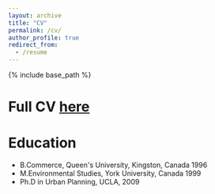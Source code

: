 ```yaml
---
layout: archive
title: "CV"
permalink: /cv/
author_profile: true
redirect_from:
  - /resume
---
```


{% include base_path %}

Full CV <a href="">here</a>
======

Education
======
* B.Commerce, Queen's University, Kingston, Canada 1996
* M.Environmental Studies, York University, Canada 1999
* Ph.D in Urban Planning, UCLA, 2009

